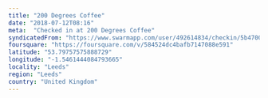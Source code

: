 ```yaml
---
title: "200 Degrees Coffee"
date: "2018-07-12T08:16"
meta:  "Checked in at 200 Degrees Coffee"
syndicatedFrom: "https://www.swarmapp.com/user/492614834/checkin/5b470056340a58002ca19cdf"
foursquare: "https://foursquare.com/v/584524dc4bafb7147088e591"
latitude: "53.79757575888729"
longitude: "-1.5461444084793665"
locality: "Leeds"
region: "Leeds"
country: "United Kingdom"
---
```


